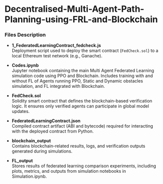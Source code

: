 # Decentralised-Multi-Agent-Path-Planning-using-FRL-and-Blockchain

### Files Description

- **1_FederatedLearningContract_fedcheck.js**  
  Deployment script used to deploy the smart contract (`FedCheck.sol`) to a local Ethereum test network (e.g., Ganache).

- **Codes.ipynb**  
  Jupyter notebook containing the main Multi Agent Federated Learning simulation code using PPO and Blockchain. Includes training with and without FL of Agents running PPO, Static and Dynamic obstacles simulation, and FL integrated with Blockchain.

- **FedCheck.sol**  
  Solidity smart contract that defines the blockchain-based verification logic. It ensures only verified agents can participate in global model updates.

- **FederatedLearningContract.json**  
  Compiled contract artifact (ABI and bytecode) required for interacting with the deployed contract from Python.

- **blockchain_output**  
  Contains blockchain-related results, logs, and verification outputs generated during simulations.

- **FL_output**  
  Stores results of federated learning comparison experiments, including plots, metrics, and outputs from simulation notebooks in Simulation.ipynb.
